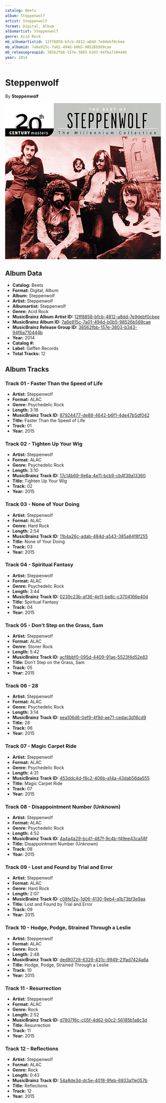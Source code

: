 ```yaml
---
catalog: Beets
album: Steppenwolf
artist: Steppenwolf
format: Digital, Album
albumartist: Steppenwolf
genre: Acid Rock
mb_albumartistid: 12ff8858-bfcb-4812-a8dd-7e9debf0cbee
mb_albumid: 7a6e915c-7a01-494d-b0b5-98526b569cae
mb_releasegroupid: 38562fbb-157e-3803-b343-94f6a710444b
year: 2014
---
```


# Steppenwolf

By **Steppenwolf**

![](../../assets/beetscovers/Steppenwolf-Steppenwolf.jpg)

## Album Data

- **Catalog:** Beets
- **Format:** Digital, Album
- **Album:** Steppenwolf
- **Artist:** Steppenwolf
- **Albumartist:** Steppenwolf
- **Genre:** Acid Rock
- **MusicBrainz Album Artist ID:** [12ff8858-bfcb-4812-a8dd-7e9debf0cbee](https://musicbrainz.org/artist/12ff8858-bfcb-4812-a8dd-7e9debf0cbee)
- **MusicBrainz Album ID:** [7a6e915c-7a01-494d-b0b5-98526b569cae](https://musicbrainz.org/release/7a6e915c-7a01-494d-b0b5-98526b569cae)
- **MusicBrainz Release Group ID:** [38562fbb-157e-3803-b343-94f6a710444b](https://musicbrainz.org/release-group/38562fbb-157e-3803-b343-94f6a710444b)
- **Year:** 2014
- **Catalog #:** 
- **Label:** Geffen Records
- **Total Tracks:** 12

## Album Tracks

### Track 01 - Faster Than the Speed of Life

- **Artist:** Steppenwolf
- **Format:** ALAC
- **Genre:** Psychedelic Rock
- **Length:** 3:16
- **MusicBrainz Track ID:** [87924477-de88-4642-b6f1-4de47b5df042](https://musicbrainz.org/recording/87924477-de88-4642-b6f1-4de47b5df042)
- **Title:** Faster Than the Speed of Life
- **Track:** 01
- **Year:** 2015

### Track 02 - Tighten Up Your Wig

- **Artist:** Steppenwolf
- **Format:** ALAC
- **Genre:** Psychedelic Rock
- **Length:** 3:10
- **MusicBrainz Track ID:** [17c14b69-9e6a-4e11-bcb9-cb4f39a13360](https://musicbrainz.org/recording/17c14b69-9e6a-4e11-bcb9-cb4f39a13360)
- **Title:** Tighten Up Your Wig
- **Track:** 02
- **Year:** 2015

### Track 03 - None of Your Doing

- **Artist:** Steppenwolf
- **Format:** ALAC
- **Genre:** Hard Rock
- **Length:** 2:54
- **MusicBrainz Track ID:** [11b4a26c-adab-484d-a543-385a64f8f255](https://musicbrainz.org/recording/11b4a26c-adab-484d-a543-385a64f8f255)
- **Title:** None of Your Doing
- **Track:** 03
- **Year:** 2015

### Track 04 - Spiritual Fantasy

- **Artist:** Steppenwolf
- **Format:** ALAC
- **Genre:** Psychedelic Rock
- **Length:** 3:44
- **MusicBrainz Track ID:** [0239c23b-af36-4e11-be8c-c3704166e40d](https://musicbrainz.org/recording/0239c23b-af36-4e11-be8c-c3704166e40d)
- **Title:** Spiritual Fantasy
- **Track:** 04
- **Year:** 2015

### Track 05 - Don’t Step on the Grass, Sam

- **Artist:** Steppenwolf
- **Format:** ALAC
- **Genre:** Stoner Rock
- **Length:** 5:42
- **MusicBrainz Track ID:** [acf8bbf0-095d-4409-91ae-5523f4d52e83](https://musicbrainz.org/recording/acf8bbf0-095d-4409-91ae-5523f4d52e83)
- **Title:** Don’t Step on the Grass, Sam
- **Track:** 05
- **Year:** 2015

### Track 06 - 28

- **Artist:** Steppenwolf
- **Format:** ALAC
- **Genre:** Psychedelic Rock
- **Length:** 3:14
- **MusicBrainz Track ID:** [eea106d6-0ef9-4f9d-ae71-cedac3d16cd9](https://musicbrainz.org/recording/eea106d6-0ef9-4f9d-ae71-cedac3d16cd9)
- **Title:** 28
- **Track:** 06
- **Year:** 2015

### Track 07 - Magic Carpet Ride

- **Artist:** Steppenwolf
- **Format:** ALAC
- **Genre:** Psychedelic Rock
- **Length:** 4:31
- **MusicBrainz Track ID:** [453ddc4d-f8c2-406b-a14a-43dab56da555](https://musicbrainz.org/recording/453ddc4d-f8c2-406b-a14a-43dab56da555)
- **Title:** Magic Carpet Ride
- **Track:** 07
- **Year:** 2015

### Track 08 - Disappointment Number (Unknown)

- **Artist:** Steppenwolf
- **Format:** ALAC
- **Genre:** Psychedelic Rock
- **Length:** 4:52
- **MusicBrainz Track ID:** [4a4a4a29-bc41-487f-9c4b-f49ee43ca58f](https://musicbrainz.org/recording/4a4a4a29-bc41-487f-9c4b-f49ee43ca58f)
- **Title:** Disappointment Number (Unknown)
- **Track:** 08
- **Year:** 2015

### Track 09 - Lost and Found by Trial and Error

- **Artist:** Steppenwolf
- **Format:** ALAC
- **Genre:** Hard Rock
- **Length:** 2:07
- **MusicBrainz Track ID:** [c08fe12e-1d06-4130-9eb4-a1b73bf3e9aa](https://musicbrainz.org/recording/c08fe12e-1d06-4130-9eb4-a1b73bf3e9aa)
- **Title:** Lost and Found by Trial and Error
- **Track:** 09
- **Year:** 2015

### Track 10 - Hodge, Podge, Strained Through a Leslie

- **Artist:** Steppenwolf
- **Format:** ALAC
- **Genre:** Rock
- **Length:** 2:48
- **MusicBrainz Track ID:** [ded80728-6326-431c-9949-21fad7424a6a](https://musicbrainz.org/recording/ded80728-6326-431c-9949-21fad7424a6a)
- **Title:** Hodge, Podge, Strained Through a Leslie
- **Track:** 10
- **Year:** 2015

### Track 11 - Resurrection

- **Artist:** Steppenwolf
- **Format:** ALAC
- **Genre:** Rock
- **Length:** 2:52
- **MusicBrainz Track ID:** [d7807f6c-c05f-4d62-b0c2-56185b1a8c3d](https://musicbrainz.org/recording/d7807f6c-c05f-4d62-b0c2-56185b1a8c3d)
- **Title:** Resurrection
- **Track:** 11
- **Year:** 2015

### Track 12 - Reflections

- **Artist:** Steppenwolf
- **Format:** ALAC
- **Genre:** Rock
- **Length:** 0:43
- **MusicBrainz Track ID:** [54a8de3d-dc5e-4018-9feb-6933a11e057b](https://musicbrainz.org/recording/54a8de3d-dc5e-4018-9feb-6933a11e057b)
- **Title:** Reflections
- **Track:** 12
- **Year:** 2015

